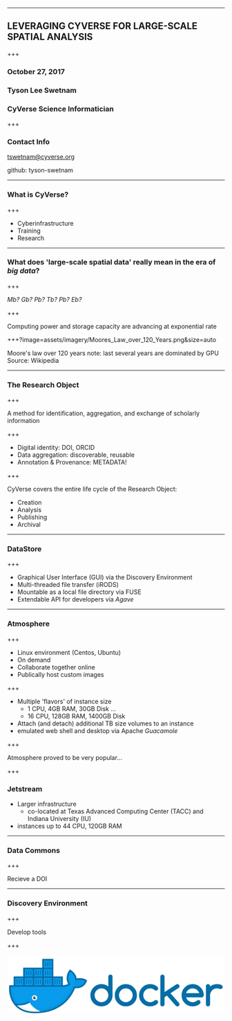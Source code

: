 <!--
Slide delimiters are given by:
horizontal: ---
vertical: +++
-->

---

## LEVERAGING CYVERSE FOR LARGE-SCALE SPATIAL ANALYSIS

+++

### October 27, 2017
### Tyson Lee Swetnam
### CyVerse Science Informatician

+++

### Contact Info

tswetnam@cyverse.org

github: tyson-swetnam

---

### What is CyVerse?

+++

- Cyberinfrastructure
- Training
- Research

---

### What does 'large-scale spatial data' really mean in the era of _big data_?

+++

*Mb? Gb? Pb? Tb? Pb? Eb?*

+++

Computing power and storage capacity are advancing at exponential rate

+++?image=assets/imagery/Moores_Law_over_120_Years.png&size=auto

Moore's law over 120 years 
note: last several years are dominated by GPU
Source: Wikipedia

---

### The Research Object

+++

A method for identification, aggregation, and exchange of scholarly information

+++

- Digital identity: DOI, ORCID
- Data aggregation: discoverable, reusable
- Annotation & Provenance: METADATA!

+++

CyVerse covers the entire life cycle of the Research Object:

- Creation
- Analysis
- Publishing
- Archival

---

### DataStore

+++

- Graphical User Interface (GUI) via the Discovery Environment
- Multi-threaded file transfer (iRODS)
- Mountable as a local file directory via FUSE
- Extendable API for developers via _*Agave*_

---

### Atmosphere

+++

- Linux environment (Centos, Ubuntu)
- On demand
- Collaborate together online
- Publically host custom images

+++

- Multiple 'flavors' of instance size
  - 1 CPU, 4GB RAM, 30GB Disk
  ...
  - 16 CPU, 128GB RAM, 1400GB Disk
- Attach (and detach) additional TB size volumes to an instance   
- emulated web shell and desktop via Apache _Guacamole_  

+++

Atmosphere proved to be very popular...

+++

### Jetstream

- Larger infrastructure
  - co-located at Texas Advanced Computing Center (TACC) and Indiana University (IU)
- instances up to 44 CPU, 120GB RAM  

---

### Data Commons

+++

Recieve a DOI

---

### Discovery Environment

+++

Develop tools

+++

![docker|200x100,20%](assets/imagery/horizontal_large.png)

